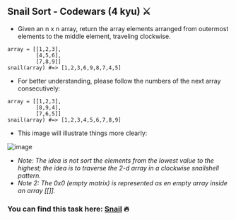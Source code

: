 ## Snail Sort - Codewars (4 kyu) ⚔️
- Given an n x n array, return the array elements arranged from outermost elements to the middle element, traveling clockwise.
```
array = [[1,2,3],
         [4,5,6],
         [7,8,9]]
snail(array) #=> [1,2,3,6,9,8,7,4,5]
```
- For better understanding, please follow the numbers of the next array consecutively:
```
array = [[1,2,3],
         [8,9,4],
         [7,6,5]]
snail(array) #=> [1,2,3,4,5,6,7,8,9]
```
- This image will illustrate things more clearly:

![image](https://user-images.githubusercontent.com/58112290/124113348-a173aa80-da6b-11eb-997b-9639c78afa14.png)

- _Note: The idea is not sort the elements from the lowest value to the highest; the idea is to traverse the 2-d array in a clockwise snailshell pattern._
- _Note 2: The 0x0 (empty matrix) is represented as en empty array inside an array [[]]._
### You can find this task here: [Snail](https://www.codewars.com/kata/521c2db8ddc89b9b7a0000c1) 🔥
